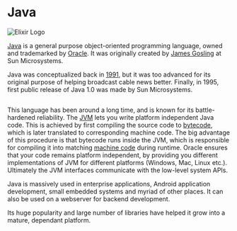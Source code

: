# Java

![Elixir Logo][logo]

[logo]: https://cloud.githubusercontent.com/assets/5607371/13461802/c24bc984-e0a9-11e5-90a2-8b4cc0c8eabe.png


[Java](https://www.oracle.com/java/index.html) is a general purpose object-oriented programming language, owned and trademarked by [Oracle](http://www.oracle.com/index.html). It was originally created by [James Gosling](https://en.wikipedia.org/wiki/James_Gosling) at Sun Microsystems. 

Java was conceptualized back in [1991](http://web.archive.org/web/20050420081440/http://java.sun.com/features/1998/05/birthday.html), but it was too advanced for its original purpose of helping broadcast cable news better. Finally, in 1995, first public release of Java 1.0 was made by Sun Microsystems.

##  

This language has been around a long time, and is known for its battle-hardened reliability. The [JVM](https://en.wikipedia.org/wiki/Java_virtual_machine) lets you write platform independent Java code. This is achieved by first compiling the source code to [bytecode](https://en.wikipedia.org/wiki/Bytecode), which is later translated to corresponding machine code. The big advantage of this procedure is that bytecode runs inside the JVM, which is responsible for compiling it into matching [machine code](https://en.wikipedia.org/wiki/Machine_code) during runtime. Oracle ensures that your code remains platform independent, by providing you different implementations of JVM for different platforms (Windows, Mac, Linux etc.). Ultimately the JVM interfaces communicate with the low-level system APIs.

Java is massively used in enterprise applications, Android application development, small embedded systems and myriad of other places. It can also be used on a webserver for backend development.

Its huge popularity and large number of libraries have helped it grow into a mature, dependant platform.
